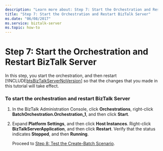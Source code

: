 ```yaml
---
description: "Learn more about: Step 7: Start the Orchestration and Restart BizTalk Server"
title: "Step 7: Start the Orchestration and Restart BizTalk Server"
ms.date: "06/08/2017"
ms.service: biztalk-server
ms.topic: how-to
---
```

# Step 7: Start the Orchestration and Restart BizTalk Server
In this step, you start the orchestration, and then restart [!INCLUDE[btsBizTalkServerNoVersion](../../includes/btsbiztalkservernoversion-md.md)] so that the changes that you made in this tutorial will take effect.  
  
### To start the orchestration and restart BizTalk Server  
  
1. In the BizTalk Administration Console, click **Orchestrations**, right-click **BatchOrchestration.Orchestration_1**, and then click **Start**.  
  
2. Expand **Platform Settings**, and then click **Host Instances**. Right-click **BizTalkServerApplication**, and then click **Restart**. Verify that the status indicates **Stopped**, and then **Running**.  
  
   Proceed to [Step 8: Test the Create-Batch Scenario](../../adapters-and-accelerators/accelerator-hl7/step-8-test-the-create-batch-scenario.md).
